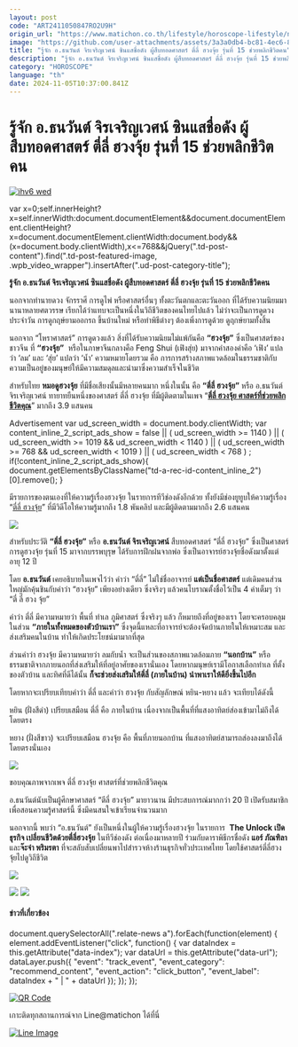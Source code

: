 ```yaml
---
layout: post
code: "ART2411050847RO2U9H"
origin_url: "https://www.matichon.co.th/lifestyle/horoscope-lifestyle/news_4880750"
image: "https://github.com/user-attachments/assets/3a3a0db4-bc81-4ec6-8898-0f63b6b34122"
title: "รู้จัก อ.ธนวันต์ จิรเจริญเวศน์ ซินแสชื่อดัง ผู้สืบทอดศาสตร์ ตี่ลี่ ฮวงจุ้ย รุ่นที่ 15 ช่วยพลิกชีวิตคน"
description: "รู้จัก อ.ธนวันต์ จิรเจริญเวศน์ ซินแสชื่อดัง ผู้สืบทอดศาสตร์ ตี่ลี่ ฮวงจุ้ย รุ่นที่ 15 ช่วยพลิกชีวิตคน ฮวงจุ้ย ซินแสฮวงจุ้ย"
category: "HOROSCOPE"
language: "th"
date: 2024-11-05T10:37:00.841Z
---
```


# รู้จัก อ.ธนวันต์ จิรเจริญเวศน์ ซินแสชื่อดัง ผู้สืบทอดศาสตร์ ตี่ลี่ ฮวงจุ้ย รุ่นที่ 15 ช่วยพลิกชีวิตคน

[![](https://www.matichon.co.th/wp-content/uploads/2024/11/ihv6-wed.jpg "ihv6 wed")](https://www.matichon.co.th/wp-content/uploads/2024/11/ihv6-wed.jpg)

var x=0;self.innerHeight?x=self.innerWidth:document.documentElement&&document.documentElement.clientHeight?x=document.documentElement.clientWidth:document.body&&(x=document.body.clientWidth),x<=768&&jQuery(".td-post-content").find(".td-post-featured-image, .wpb\_video\_wrapper").insertAfter(".ud-post-category-title");

**รู้จัก อ.ธนวันต์ จิรเจริญเวศน์ ซินแสชื่อดัง ผู้สืบทอดศาสตร์ ตี่ลี่ ฮวงจุ้ย รุ่นที่ 15 ช่วยพลิกชีวิตคน**

นอกจากทำนายดวง จักรราศี การดูไพ่ หรือศาสตร์อื่นๆ ทั้งตะวันตกและตะวันออก ที่ได้รับความนิยมมานานาหลายศตวรรษ เรียกได้ว่าแทบจะเป็นหนึ่งในวิถีชีวิตของคนไทยไปแล้ว ไม่ว่าจะเป็นการดูดวงประจำวัน การดูกฤษ์ยามออกรถ ขึ้นบ้านใหม่ หรือทำพิธีต่างๆ ต้องเพิ่งการดูด้วย ดูฤกษ์ยามทั้งสิ้น

นอกจาก “โหราศาสตร์” การดูดวงแล้ว สิ่งที่ได้รับความนิยมไม่แพ้กันคือ **“ฮวงจุ้ย”** ซึ่งเป็นศาสตร์ของชาวจีน ที่ **“ฮวงจุ้ย”**  หรือในภาษาจีนกลางคือ Feng Shui (เฟิงสุ่ย) มาจากคำสองคำคือ ‘เฟิง’ แปลว่า ‘ลม’ และ ‘สุ่ย’ แปลว่า ‘น้ำ’ ความหมายโดยรวม คือ การการสร้างสภาพแวดล้อมในธรรมชาติกับความเป็นอยู่ของมนุษย์ให้มีความสมดุลและนำมาซึ่งความสำเร็จในชีวิต

สำหรับไทย **หมอดูฮวงจุ้ย** ที่มีชื่อเสียงนั้นมีหลายคนมาก หนึ่งในนั้น คือ **“ตี่ลี่ ฮวงจุ้ย”** หรือ อ.ธนวันต์ จิรเจริญเวศน์ ทายาทยืนหนึ่งของศาสตร์ ตี่ลี่ ฮวงจุ้ย ที่มีผู้ติดตามในเพจ “[**ตี่ลี่ ฮวงจุ้ย ศาสตร์ที่ช่วยพลิกชีวิตคุณ**](https://www.facebook.com/tilihuangjui?__cft__[0]=AZWLS_xng51f9MrahCv120EKJm1bN1ff_MsaNkuDXSZUVQWvZZYwLjFMvcIBNrRY6Vbp7IiY4DS5TK2QBhX7FHM9Du9PAm35kfP2quh9J-dH6z9W-uZYDv4ywCeajiIO8Lyq86KmaJNOwl-kh-szYsKcS42GbRdbE2PnEp3FdeIemSDTa9b1VP4oDwWFQ0XWwmg&__tn__=-UC%2CP-R)” มากถึง 3.9 แสนคน

Advertisement var ud\_screen\_width = document.body.clientWidth; var content\_inline\_2\_script\_ads\_show = false || ( ud\_screen\_width >= 1140 ) || ( ud\_screen\_width >= 1019 && ud\_screen\_width < 1140 ) || ( ud\_screen\_width >= 768 && ud\_screen\_width < 1019 ) || ( ud\_screen\_width < 768 ) ; if(!content\_inline\_2\_script\_ads\_show){ document.getElementsByClassName("td-a-rec-id-content\_inline\_2")\[0\].remove(); }

มีรายการของตนเองที่ให้ความรู้เรื่องฮวงจุ้ย ในรายการทีวีช่องดังอีกด้วย ทั้งยังมีช่องยูทูบให้ความรู้เรื่อง “[ตี่ลี่ ฮวงจุ้ย](https://www.youtube.com/channel/UCKydH_BRuuXexx0ceLc2Olw)” ที่มีวิดีโอให้ความรู้มากถึง 1.8 พันคลิป และมีผู้ติดตามมากถึง 2.6 แสนคน

![](https://www.matichon.co.th/wp-content/uploads/2024/11/461397152_556948860193746_1119861502227415908_n.jpg)

สำหรับประวัติ **“ตี่ลี่ ฮวงจุ้ย”** หรือ **อ.ธนวันต์ จิรเจริญเวศน์** สืบทอดศาสตร์ “ตี่ลี่ ฮวงจุ้ย” ซึ่งเป็นศาสตร์การดูฮวงจุ้ย รุ่นที่ 15 มาจากบรรพบุรุษ ได้รับการฝึกฝนจากพ่อ ซึ่งเป็นอาจารย์ฮวงจุ้ยชื่อดังมาตั้งแต่อายุ 12 ปี

โดย **อ.ธนวันต์** เคยอธิบายในเพจไว้ว่า คำว่า “ตี่ลี่” ไม่ใช่ชื่ออาจารย์ **แต่เป็นชื่อศาสตร์** แต่เดิมคนส่วนใหญ่มักคุ้นชินกับคำว่า “ฮวงจุ้ย” เพียงอย่างเดียว ซึ่งจริงๆ แล้วคนโบราณตั้งชื่อไว้เป็น 4 คำเต็มๆ ว่า “ตี่ ลี่ ฮวง จุ้ย”

คำว่า ตี่ลี่ มีความหมายว่า พื้นที่ ทำเล ภูมิศาสตร์ ซึ่งจริงๆ แล้ว ก็หมายถึงที่อยู่ของเรา โดยจะครอบคลุมในส่วน **“ภายในทั้งหมดของตัวบ้านเรา”** ซึ่งจุดนี้แหละที่อาจารย์จะต้องจัดบ้านภายในให้เหมาะสม และ ส่งเสริมคนในบ้าน ทำให้เกิดประโยชน์มามากที่สุด

ส่วนคำว่า ฮวงจุ้ย มีความหมายว่า ลมกับน้ำ จะเป็นส่วนของสภาพแวดล้อมภาย **“นอกบ้าน”** หรือธรรมชาติจากภายนอกที่ส่งเสริมให้ที่อยู่อาศัยของเรานั่นเอง โดยหากมนุษย์เรามีโอกาสเลือกทำเล ที่ตั้งของตัวบ้าน และทิศที่ดีได้นั้น **ก็จะช่วยส่งเสริมให้ตี่ลี่ (ภายในบ้าน) นำพาเราให้ดียิ่งขึ้นไปอีก**

โดยหากจะเปรียบเทียบคำว่า ตี่ลี่ และคำว่า ฮวงจุ้ย กับสัญลักษณ์ หยิน-หยาง แล้ว จะเทียบได้ดังนี้

หยิน (ฝั่งสีดำ) เปรียบเสมือน ตี่ลี่ คือ ภายในบ้าน เนื่องจากเป็นพื้นที่ที่แสงอาทิตย์ส่องเข้ามาไม่ถึงได้โดยตรง

หยาง (ฝั่งสีขาว) จะเปรียบเสมือน ฮวงจุ้ย คือ พื้นที่ภายนอกบ้าน ที่แสงอาทิตย์สามารถส่องลงมาถึงได้โดยตรงนั่นเอง

![](https://www.matichon.co.th/wp-content/uploads/2024/11/464839555_581067541115211_539865861868833561_n.jpg)

ขอบคุณภาพจากเพจ ตี่ลี่ ฮวงจุ้ย ศาสตร์ที่ช่วยพลิกชีวิตคุณ

อ.ธนวันต์นับเป็นผู้ศึกษาศาสตร์ “ตีลี่ ฮวงจุ้ย” มายาวนาน มีประสบการณ์มากกว่า 20 ปี เปิดรับสมาชิกเพื่อสอนความรู้ศาสตร์นี้ ซึ่งมีคนสนใจเข้าเรียนจำนวนมาก

นอกจากนี้ พบว่า “อ.ธนวันต์” ยังเป็นหนึ่งในผู้ให้ความรู้เรื่องฮวงจุ้ย ในรายการ  **The Unlock เปิดธุรกิจ เปลี่ยนชีวิตด้วยตี่ลี่ฮวงจุ้ย** ในทีวีช่องดัง ต่อเนื่องมาหลายปี ร่วมกับดาราพิธีกรชื่อดัง **แอร์ ภัณฑิลา** และ**จ๊ะจ๋า พริมรตา** ที่จะสลับสับเปลี่ยนพาไปสำรวจห้างร้านธุรกิจทั่วประเทศไทย โดยใช้ศาสตร์ตี่ลี่ฮวงจุ้ยไปดูวิถีชีวิต

![](https://www.matichon.co.th/wp-content/uploads/2024/11/1730689100710.jpg)

![](https://www.matichon.co.th/wp-content/uploads/2024/11/444479883_475836281638338_1757679179035068734_n.jpg) ![](https://www.matichon.co.th/wp-content/uploads/2024/11/449410581_496984729523493_8874496118849264559_n.jpg)

#### ข่าวที่เกี่ยวข้อง

document.querySelectorAll(".relate-news a").forEach(function(element) { element.addEventListener("click", function() { var dataIndex = this.getAttribute("data-index"); var dataUrl = this.getAttribute("data-url"); dataLayer.push({ "event": "track\_event", "event\_category": "recommend\_content", "event\_action": "click\_button", "event\_label": dataIndex + " | " + dataUrl }); }); });

[![QR Code](https://www.matichon.co.th/wp-content/uploads/2023/07/wob1371z.jpg)](https://lin.ee/ht0nDxX)

เกาะติดทุกสถานการณ์จาก Line@matichon ได้ที่นี่

[![Line Image](https://www.matichon.co.th/wp-content/uploads/2023/07/th.png)](https://lin.ee/ht0nDxX)